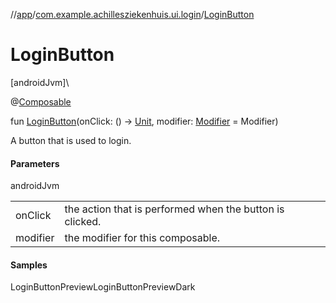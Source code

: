 //[app](../../index.md)/[com.example.achillesziekenhuis.ui.login](index.md)/[LoginButton](-login-button.md)

# LoginButton

[androidJvm]\

@[Composable](https://developer.android.com/reference/kotlin/androidx/compose/runtime/Composable.html)

fun [LoginButton](-login-button.md)(onClick: () -&gt; [Unit](https://kotlinlang.org/api/latest/jvm/stdlib/kotlin/-unit/index.html), modifier: [Modifier](https://developer.android.com/reference/kotlin/androidx/compose/ui/Modifier.html) = Modifier)

A button that is used to login.

#### Parameters

androidJvm

| | |
|---|---|
| onClick | the action that is performed when the button is clicked. |
| modifier | the modifier for this composable. |

#### Samples

LoginButtonPreviewLoginButtonPreviewDark
